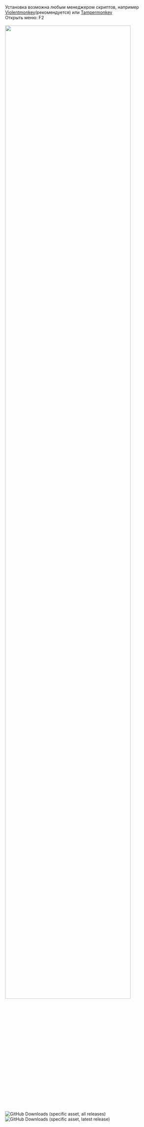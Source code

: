 Установка возможна любым менеджером скриптов, например [Violentmonkey](https://violentmonkey.github.io/get-it/)(рекомендуется) или [Tampermonkey](https://www.tampermonkey.net/)</br>
Открыть меню: F2</br></br>
<image src="https://i.imgur.com/SqO2vu2.jpg" style="width: 90%"/>

<img alt="GitHub Downloads (specific asset, all releases)" src="https://img.shields.io/github/downloads/Eject37/ReTube/ReTube.user.js?label=%D0%9A%D0%BE%D0%BB-%D0%B2%D0%BE%20%D1%81%D0%BA%D0%B0%D1%87%D0%B8%D0%B2%D0%B0%D0%BD%D0%B8%D0%B9&color=blue">

<img alt="GitHub Downloads (specific asset, latest release)" src="https://img.shields.io/github/downloads/Eject37/ReTube/latest/ReTube.user.js?label=%D0%9A%D0%BE%D0%BB-%D0%B2%D0%BE%20%D1%81%D0%BA%D0%B0%D1%87%D0%B8%D0%B2%D0%B0%D0%BD%D0%B8%D0%B9%20(%D0%BF%D0%BE%D1%81%D0%BB%D0%B5%D0%B4%D0%BD%D1%8F%D1%8F%20%D0%B2%D0%B5%D1%80%D1%81%D0%B8%D1%8F)&color=blue">
